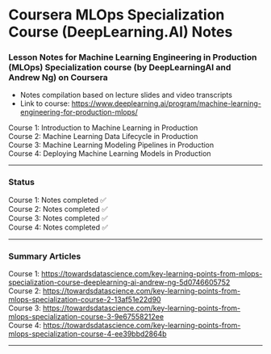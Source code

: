 # Coursera MLOps Specialization Course (DeepLearning.AI) Notes

### Lesson Notes for Machine Learning Engineering in Production (MLOps) Specialization course (by DeepLearningAI and Andrew Ng) on Coursera

- Notes compilation based on lecture slides and video transcripts
- Link to course: https://www.deeplearning.ai/program/machine-learning-engineering-for-production-mlops/

Course 1: Introduction to Machine Learning in Production  
Course 2: Machine Learning Data Lifecycle in Production  
Course 3: Machine Learning Modeling Pipelines in Production  
Course 4: Deploying Machine Learning Models in Production  

___
### Status
Course 1: Notes completed ✅   
Course 2: Notes completed ✅  
Course 3: Notes completed ✅   
Course 4: Notes completed ✅  
___

### Summary Articles
Course 1: https://towardsdatascience.com/key-learning-points-from-mlops-specialization-course-deeplearning-ai-andrew-ng-5d0746605752    
Course 2: https://towardsdatascience.com/key-learning-points-from-mlops-specialization-course-2-13af51e22d90  
Course 3: https://towardsdatascience.com/key-learning-points-from-mlops-specialization-course-3-9e67558212ee  
Course 4: https://towardsdatascience.com/key-learning-points-from-mlops-specialization-course-4-ee39bbd2864b

___


